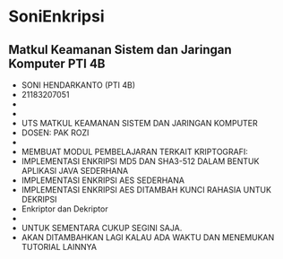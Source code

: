 # SoniEnkripsi
Matkul Keamanan Sistem dan Jaringan Komputer PTI 4B
-
- SONI HENDARKANTO (PTI 4B)
- 21183207051
-
-
- UTS MATKUL KEAMANAN SISTEM DAN JARINGAN KOMPUTER
- DOSEN: PAK ROZI
- 
- MEMBUAT MODUL PEMBELAJARAN TERKAIT KRIPTOGRAFI:
- IMPLEMENTASI ENKRIPSI MD5 DAN SHA3-512 DALAM BENTUK APLIKASI JAVA SEDERHANA
- IMPLEMENTASI ENKRIPSI AES SEDERHANA
- IMPLEMENTASI ENKRIPSI AES DITAMBAH KUNCI RAHASIA UNTUK DEKRIPSI
- Enkriptor dan Dekriptor
- 
- UNTUK SEMENTARA CUKUP SEGINI SAJA.
- AKAN DITAMBAHKAN LAGI KALAU ADA WAKTU DAN MENEMUKAN TUTORIAL LAINNYA
